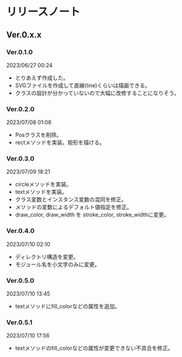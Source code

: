 # リリースノート
## Ver.0.x.x
### Ver.0.1.0
2023/06/27 00:24
- とりあえず作成した。
- SVGファイルを作成して直線(line)くらいは描画できる。
- クラスの設計が分かっていないので大幅に改修することになりそう。
### Ver.0.2.0
2023/07/08 01:08
- Posクラスを削除。
- rectメソッドを実装。矩形を描ける。
### Ver.0.3.0
2023/07/09 18:21
- circleメソッドを実装。
- textメソッドを実装。
- クラス変数とインスタンス変数の混同を修正。
- メソッドの変数によるデフォルト値指定を修正。
- draw_color, draw_width を stroke_color, stroke_widthに変更。
### Ver.0.4.0
2023/07/10 02:10
- ディレクトリ構造を変更。
- モジュール名を小文字のみに変更。
### Ver.0.5.0
2023/07/10 13:45
- textメソッドにfill_colorなどの属性を追加。
### Ver.0.5.1
2023/07/10 17:56
- textメソッドのfill_colorなどの属性が変更できない不具合を修正。

